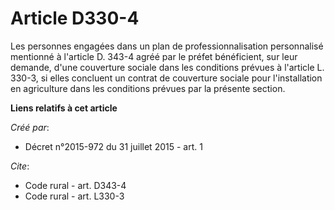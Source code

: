 # Article D330-4

Les personnes engagées dans un plan de professionnalisation personnalisé mentionné à l'article D. 343-4 agréé par le préfet
bénéficient, sur leur demande, d'une couverture sociale dans les conditions prévues à l'article L. 330-3, si elles concluent
un contrat de couverture sociale pour l'installation en agriculture dans les conditions prévues par la présente section.

**Liens relatifs à cet article**

_Créé par_:

  - Décret n°2015-972 du 31 juillet 2015 - art. 1

_Cite_:

  - Code rural - art. D343-4
  - Code rural - art. L330-3

